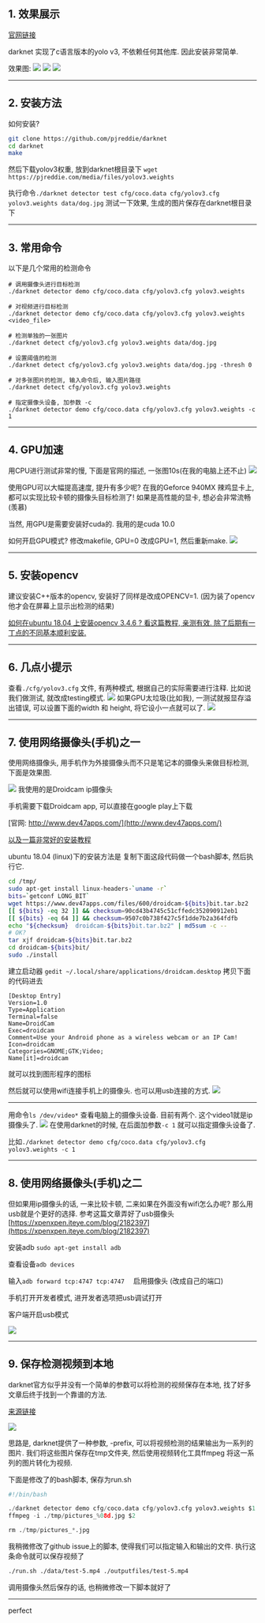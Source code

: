 


## 1. 效果展示
[官网链接](https://pjreddie.com/darknet/yolo/)

darknet 实现了c语言版本的yolo v3, 不依赖任何其他库. 因此安装非常简单.

效果图:
![](/images/20190628_1.png)
![](/images/20190628_2.png)
![](/images/20190628_3.png)

---

## 2. 安装方法

如何安装?
```bash
git clone https://github.com/pjreddie/darknet
cd darknet
make
```

然后下载yolov3权重, 放到darknet根目录下
`wget https://pjreddie.com/media/files/yolov3.weights`


执行命令`./darknet detector test cfg/coco.data cfg/yolov3.cfg yolov3.weights data/dog.jpg` 测试一下效果, 生成的图片保存在darknet根目录下

---

## 3. 常用命令

以下是几个常用的检测命令
```
# 调用摄像头进行目标检测
./darknet detector demo cfg/coco.data cfg/yolov3.cfg yolov3.weights

# 对视频进行目标检测
./darknet detector demo cfg/coco.data cfg/yolov3.cfg yolov3.weights <video_file>

# 检测单独的一张图片
./darknet detect cfg/yolov3.cfg yolov3.weights data/dog.jpg

# 设置阈值的检测
./darknet detect cfg/yolov3.cfg yolov3.weights data/dog.jpg -thresh 0

# 对多张图片的检测, 输入命令后, 输入图片路径
./darknet detect cfg/yolov3.cfg yolov3.weights

# 指定摄像头设备, 加参数 -c
./darknet detector demo cfg/coco.data cfg/yolov3.cfg yolov3.weights -c 1
```
---

## 4. GPU加速
用CPU进行测试非常的慢, 下面是官网的描述, 一张图10s(在我的电脑上还不止)
![](/images/20190628_4.png)

使用GPU可以大幅提高速度, 提升有多少呢? 在我的Geforce 940MX 辣鸡显卡上, 都可以实现比较卡顿的摄像头目标检测了! 如果是高性能的显卡, 想必会非常流畅(羡慕)

当然, 用GPU是需要安装好cuda的. 我用的是cuda 10.0

如何开启GPU模式? 修改makefile, GPU=0 改成GPU=1, 然后重新make.
![](/images/20190628_5.png)

---
## 5. 安装opencv
建议安装C++版本的opencv, 安装好了同样是改成OPENCV=1.  (因为装了opencv他才会在屏幕上显示出检测的结果)

[如何在ubuntu 18.04 上安装opencv 3.4.6 ? 看这篇教程, 亲测有效. 除了后期有一丁点的不同基本顺利安装.](https://blog.csdn.net/cocoaqin/article/details/78163171)

---
## 6. 几点小提示

查看`./cfg/yolov3.cfg` 文件, 有两种模式, 根据自己的实际需要进行注释. 比如说我们做测试, 就改成testing模式.
![](/images/20190628_6.png)
如果GPU太垃圾(比如我), 一测试就报显存溢出错误, 可以设置下面的width 和 height, 将它设小一点就可以了. 
![](/images/20190628_7.png)

---
## 7. 使用网络摄像头(手机)之一

使用网络摄像头, 用手机作为外接摄像头而不只是笔记本的摄像头来做目标检测, 下面是效果图.

![](/images/20190628_8.png)
我使用的是Droidcam ip摄像头

手机需要下载Droidcam app, 可以直接在google play上下载

[官网: http://www.dev47apps.com/](http://www.dev47apps.com/)

[以及一篇非常好的安装教程](https://www.freeyourdesktop.com/2018/10/need-a-webcam-in-ubuntu-no-problem-thanks-to-android/)

ubuntu 18.04 (linux)下的安装方法是
复制下面这段代码做一个bash脚本, 然后执行它.
```bash
cd /tmp/
sudo apt-get install linux-headers-`uname -r`
bits=`getconf LONG_BIT`
wget https://www.dev47apps.com/files/600/droidcam-${bits}bit.tar.bz2
[[ ${bits} -eq 32 ]] && checksum=90cd43b4745c51cffedc352090912eb1
[[ ${bits} -eq 64 ]] && checksum=9507c0b738f427c5f1dde7b2a364fdfb
echo "${checksum}  droidcam-${bits}bit.tar.bz2" | md5sum -c --
# OK?
tar xjf droidcam-${bits}bit.tar.bz2
cd droidcam-${bits}bit/
sudo ./install
```

建立启动器
`gedit ~/.local/share/applications/droidcam.desktop`
拷贝下面的代码进去
```
[Desktop Entry]
Version=1.0
Type=Application
Terminal=false
Name=DroidCam
Exec=droidcam
Comment=Use your Android phone as a wireless webcam or an IP Cam!
Icon=droidcam
Categories=GNOME;GTK;Video;
Name[it]=droidcam
```
就可以找到图形程序的图标

然后就可以使用wifi连接手机上的摄像头. 也可以用usb连接的方式.
![](/images/20190628_9.png)

---
用命令`ls /dev/video*` 查看电脑上的摄像头设备. 目前有两个. 这个video1就是ip摄像头了.
![](/images/20190628_10.png)
在使用darknet的时候, 在后面加参数`-c 1` 就可以指定摄像头设备了.

比如`./darknet detector demo cfg/coco.data cfg/yolov3.cfg yolov3.weights -c 1`

---
## 8. 使用网络摄像头(手机)之二
但如果用ip摄像头的话, 一来比较卡顿, 二来如果在外面没有wifi怎么办呢? 那么用usb就是个更好的选择. 参考这篇文章弄好了usb摄像头
[https://xpenxpen.iteye.com/blog/2182397](https://xpenxpen.iteye.com/blog/2182397)

安装adb `sudo apt-get install adb`

查看设备`adb devices`

输入`adb forward tcp:4747 tcp:4747  ` 启用摄像头 (改成自己的端口)

手机打开开发者模式, 进开发者选项把usb调试打开

客户端开启usb模式

![](/images/20190628_11.png)

---
## 9. 保存检测视频到本地

darknet官方似乎并没有一个简单的参数可以将检测的视频保存在本地, 找了好多文章后终于找到一个靠谱的方法. 

[来源链接](https://github.com/pjreddie/darknet/issues/1235)

![](/images/20190628_12.png)

思路是, darknet提供了一种参数, -prefix, 可以将视频检测的结果输出为一系列的图片. 我们将这些图片保存在tmp文件夹, 然后使用视频转化工具ffmpeg 将这一系列的图片转化为视频.

下面是修改了的bash脚本, 保存为run.sh

```py
#!/bin/bash

./darknet detector demo cfg/coco.data cfg/yolov3.cfg yolov3.weights $1 -prefix ./tmp/pictures
ffmpeg -i ./tmp/pictures_%08d.jpg $2

rm ./tmp/pictures_*.jpg
```
我稍微修改了github issue上的脚本, 使得我们可以指定输入和输出的文件. 
执行这条命令就可以保存视频了
```bash
./run.sh ./data/test-5.mp4 ./outputfiles/test-5.mp4
```

调用摄像头然后保存的话, 也稍微修改一下脚本就好了

---

perfect
